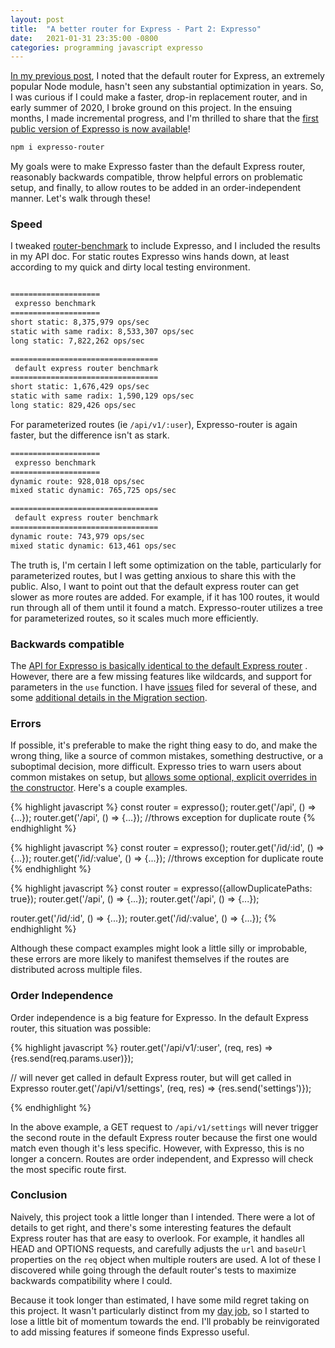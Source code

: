 ```yaml
---
layout: post
title:  "A better router for Express - Part 2: Expresso"
date:   2021-01-31 23:35:00 -0800
categories: programming javascript expresso
---
```


[In my previous post](/posts/express-router-part-1), I noted that the default router for Express, an extremely popular Node module, hasn't seen any substantial optimization in years. So, I was curious if I could make a faster, drop-in replacement router, and in early summer of 2020, I broke ground on this project. In the ensuing months, I made incremental progress, and I'm thrilled to share that the [first public version of Expresso is now available](https://www.npmjs.com/package/expresso-router)!

```sh
npm i expresso-router
```


My goals were to make Expresso faster than the default Express router, reasonably backwards compatible, throw helpful errors on problematic setup, and finally, to allow routes to be added in an order-independent manner. Let's walk through these!

### Speed

I tweaked [router-benchmark](https://github.com/delvedor/router-benchmark) to include Expresso, and I included the results in my API doc. For static routes Expresso wins hands down, at least according to my quick and dirty local testing environment.

```sh

====================
 expresso benchmark
====================
short static: 8,375,979 ops/sec
static with same radix: 8,533,307 ops/sec
long static: 7,822,262 ops/sec

=================================
 default express router benchmark
=================================
short static: 1,676,429 ops/sec
static with same radix: 1,590,129 ops/sec
long static: 829,426 ops/sec

```

For parameterized routes (ie `/api/v1/:user`), Expresso-router is again faster, but the difference isn't as stark.

```sh
====================
 expresso benchmark
====================
dynamic route: 928,018 ops/sec
mixed static dynamic: 765,725 ops/sec

=================================
 default express router benchmark
=================================
dynamic route: 743,979 ops/sec
mixed static dynamic: 613,461 ops/sec
```

The truth is, I'm certain I left some optimization on the table, particularly for parameterized routes, but I was getting anxious to share this with the public. Also, I want to point out that the default express router can get slower as more routes are added. For example, if it has 100 routes, it would run through all of them until it found a match. Expresso-router utilizes a tree for parameterized routes, so it scales much more efficiently. 

### Backwards compatible 

The [API for Expresso is basically identical to the default Express router](https://github.com/newtang/expresso/blob/HEAD/API.md#api-1) . However, there are a few missing features like wildcards, and support for parameters in the `use` function. I have [issues](https://github.com/newtang/expresso/issues) filed for several of these, and some [additional details in the Migration section](https://github.com/newtang/expresso/blob/HEAD/API.md#migration).

### Errors

If possible, it's preferable to make the right thing easy to do, and make the wrong thing, like a source of common mistakes, something destructive, or a suboptimal decision, more difficult. Expresso tries to warn users about common mistakes on setup, but [allows some optional, explicit overrides in the constructor](https://github.com/newtang/expresso/blob/HEAD/API.md#config). Here's a couple examples.

{% highlight javascript %}
const router = expresso();
router.get('/api', () => {...});
router.get('/api', () => {...}); //throws exception for duplicate route
{% endhighlight %}

{% highlight javascript %}
const router = expresso();
router.get('/id/:id', () => {...});
router.get('/id/:value', () => {...}); //throws exception for duplicate route
{% endhighlight %}

{% highlight javascript %}
const router = expresso({allowDuplicatePaths: true});
router.get('/api', () => {...});
router.get('/api', () => {...});

router.get('/id/:id', () => {...});
router.get('/id/:value', () => {...});
{% endhighlight %}

Although these compact examples might look a little silly or improbable, these errors are more likely to manifest themselves if the routes are distributed across multiple files. 

### Order Independence 

Order independence is a big feature for Expresso. In the default Express router, this situation was possible:

{% highlight javascript %}
router.get('/api/v1/:user', (req, res) => {res.send(req.params.user)});

// will never get called in default Express router, but will get called in Expresso 
router.get('/api/v1/settings', (req, res) => {res.send('settings')});

{% endhighlight %}

In the above example, a GET request to `/api/v1/settings` will never trigger the second route in the default Express router because the first one would match even though it's less specific. However, with Expresso, this is no longer a concern. Routes are order independent, and Expresso will check the most specific route first.

### Conclusion

Naively, this project took a little longer than I intended. There were a lot of details to get right, and there's some interesting features the default Express router has that are easy to overlook. For example, it handles all HEAD and OPTIONS requests, and carefully adjusts the `url` and `baseUrl` properties on the `req` object when multiple routers are used. A lot of these I discovered while going through the default router's tests to maximize backwards compatibility where I could.

Because it took longer than estimated, I have some mild regret taking on this project. It wasn't particularly distinct from my [day job](https://mapbox.com), so I started to lose a little bit of momentum towards the end. I'll probably be reinvigorated to add missing features if someone finds Expresso useful.


